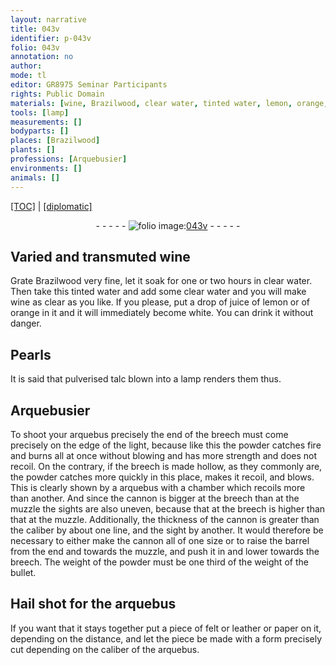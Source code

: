 ```yaml
---
layout: narrative
title: 043v
identifier: p-043v
folio: 043v
annotation: no
author:
mode: tl
editor: GR8975 Seminar Participants
rights: Public Domain
materials: [wine, Brazilwood, clear water, tinted water, lemon, orange, Pearls, pulverised talc, powder, felt, leather, paper]
tools: [lamp]
measurements: []
bodyparts: []
places: [Brazilwood]
plants: []
professions: [Arquebusier]
environments: []
animals: []
---
```


<p><a href="{{ site.baseurl }}/translation/">[TOC]</a> | <a href="{{ site.baseurl }}/texts/p-043v_tc/" target="_blank">[diplomatic]</a></p><div class="folio" align="center">- - - - - <a href="http://gallica.bnf.fr/ark:/12148/btv1b10500001g/f92.image" target="_blank"><img src="https://cu-mkp.github.io/2017-workshop-edition/assets/photo-icon.png" alt="folio image: " style="display:inline-block; margin-bottom:-3px;"/>043v</a> - - - - - </div>  
  

## Varied and transmuted <span class="m">wine</span>

 
Grate <span class="m"><span class="pl">Brazilwood</span></span> very fine, let it soak for one or two hours in <span class="m">clear water</span>. Then take this <span class="m">tinted water</span> and add some clear water and you will make <span class="m">wine</span> as clear as you like. If you please, put a drop of juice of <span class="m">lemon </span> or of <span class="m">orange</span> in it and it will immediately become white. You can drink it without danger. 
 
 
  

## <span class="m">Pearls</span>

 
It is said that <span class="m">pulverised talc</span> blown into a <span class="tl">lamp</span> renders them thus. 
 
 
  

## <span class="pro">Arquebusier</span>

 
To shoot your arquebus precisely the end of the breech must come precisely on the edge of the light, because like this the <span class="m">powder</span> catches <span class="x">fire</span> and burns all at once without blowing and has more strength and does not recoil. On the contrary, if the breech is made hollow, as they commonly are, the <span class="m">powder</span> catches more quickly in this place, makes it recoil, and blows. This is clearly shown <span class="x">by</span> a arquebus with a chamber which recoils more than another. And since the cannon is bigger at the breech than at the muzzle the sights are also uneven, because that at the breech is higher than that at the muzzle. Additionally, the thickness of the cannon is greater than the caliber by about one line, and the sight by another. It would therefore be necessary to either make the cannon all of one size or to raise the barrel from the end and towards the muzzle, and push it in and lower towards the breech. The weight of the <span class="m">powder</span> must be one third of the <span class="x">weight of the</span> bullet. 
 
 
  

## Hail shot for the arquebus

 
If you want that it stays together put a piece of <span class="m">felt</span> or <span class="m">leather</span> or <span class="m">paper</span> on it, depending on the distance, and let the piece be made with a form precisely cut depending on the caliber of the arquebus. 
 
